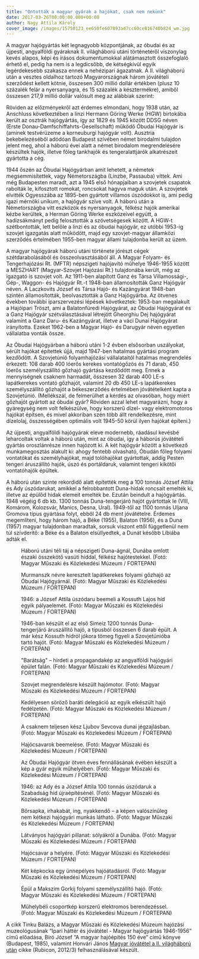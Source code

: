 ```yaml
---
title: "Ontották a magyar gyárak a hajókat, csak nem nekünk"
date: 2017-03-26T00:00:00.000+00:00
author: Nagy Attila Károly
cover_image: /images/15750123_ee650fe607893ad7cc60ce816740b824_wm.jpg
---
```


A magyar hajógyártás két legnagyobb központjának, az óbudai és az újpesti, angyalföldi gyáraknak II. világháború utáni történetéről viszonylag kevés alapos, képi és írásos dokumentumokkal alátámasztott összefoglaló érhető el, pedig ha nem is a legdicsőbb, de kétségkívül egyik legérdekesebb szakasza ennek a nehézipari ágazatnak. A II. világháború után a vesztes oldalhoz tartozó Magyarországnak három jóvátételi szerződést kellett kötnie, összesen 300 millió dollár értékben (plusz 10 százalék felár a nyersanyagra, és 15 százalék a késztermékre), amiből összesen 217,9 millió dollár valósult meg az alábbiak szerint:

Röviden az előzményekről azt érdemes elmondani, hogy 1938 után, az Anschluss következtében a linzi Hermann Göring Werke (HGW) birtokába került az osztrák hajógyártás, így az 1829 és 1945 között DDSG néven (Erste Donau-Damfschiffahrts-Gesellschaft) működő Óbudai Hajógyár is (aminek testvérüzeme a korneuburgi hajógyár volt). Ausztria bekebelezéséből adódóan Budapest szívében német birodalmi tulajdon jelent meg, ahol a háború évei alatt a német birodalom megrendelésére készültek hajók, illetve főleg tankhajók és tengeralattjárók alkatrészeit gyártotta a cég.

1944 őszén az Óbudai Hajógyárban amit lehetett, a németek megsemmisítettek, vagy Németországba (Linzbe, Passauba) vittek. Ami még Budapesten maradt, azt a 1945 első hónapjaiban a szovjetek csapatok rabolták le, kifosztott romokat, roncsokat hagyva maguk után. A szovjetek elvitték Ogyesszába az 1895-ben gyártott villamos úszódokkot is, ami pedig igazi mérnöki unikum, a hajógyár szíve volt. A háború után a Németországba vitt eszközök és nyersanyagok, félkész hajók amerikai kézbe kerültek, a Herman Göring Werke eszközeivel együtt, a hadizsákmányt pedig felosztották a szövetségesek között. A HGW-t szétbontották, lett belőle a linzi és az óbudai hajógyár, ez utóbbi 1953-ig szovjet igazgatás alatt működött, majd egy szovjet-magyar államközi szerződés értelmében 1955-ben magyar állami tulajdonba került az üzem.

A magyar hajógyárak háború utáni története jórészt cégek szétdarabolásából és összeolvasztásából áll. A Magyar Folyam- és Tengerhajózási Rt. (MFTR) népszigeti hajójavító műhelye 1946-1955 között a MESZHART (Magyar-Szovjet Hajózási Rt.) tulajdonába került, még az igazgató is szovjet volt. Az 1911-ben alapított Ganz és Társa Villamossági-, Gép-, Waggon- és Hajógyár Rt.-t 1948-ban államosították Ganz Hajógyár néven. A Laczkovits József és Társa Hajó- és Kazángyárat 1948-ban szintén államosították, beolvasztották a Ganz Hajógyárba. Az ötvenes években további iparszervezési lépések következtek: 1953-ban megalakult a Hajóipari Tröszt, ami a Balatonfüredi Hajógyárat, az Óbudai Hajógyárat és a Ganz Hajógyár szétválasztásával létrejött Gheorghiu Dej hajógyárat valamint a Ganz Daru- és Kazángyárat, illetve a váci Dunai Hajógyárat irányította. Ezeket 1962-ben a Magyar Hajó- és Darugyár néven egyetlen vállalatba vonták össze.

Az Óbudai Hajógyárban a háború utáni 1-2 évben elsősorban uszályokat, sérült hajókat építettek újjá, majd 1947-ben hatalmas gyártási program kezdődött. A Szovjetúnió folyamhajózási vállalataitól hatalmas megrendelés érkezett: 108 darab 400 lóerős kerekes vontatógőzös és 71 darab, 450 lóerős személyszállító gőzhajó gyártása kezdődött meg. Ennek a mennyiségnek csaknem harmadát, összesen 32 darab 400 LE-s lapátkerekes vontató gőzhajót, valamint 20 db 450 LE-s lapátkerekes személyszállító gőzhajót a békeszerződés értelmében jóvátételként kapta a Szovjetúnió. (Mellékszál, de felmerülhet a kérdés az olvasóban, hogy miért gőzhajót gyártott az óbudai gyár? Röviden azzal lehet magyarázni, hogy a gyáregység nem volt felkészülve, hogy korszerű dízel- vagy elektromotoros hajókat építsen, és mivel akkoriban szén több állt rendelkezésre, mint dízelolaj, összességében optimális volt 1945-50 körül ilyen hajókat építeni.)

Az újpesti, angyalföldi hajógyárak eleve modernebb, ráadásul kevésbé leharcoltak voltak a háború után, mint az óbudai, így a háborús jóvátételi gyártás oroszlánrésze innen hajózott ki. A két hajógyár között a következő munkamegosztás alakult ki: ahogy fentebb olvasható, Óbudán főleg folyami vontatókat és személyhajókat, majd tolóhajókat gyártottak, addig Pesten tengeri áruszállító hajók, úszó és portáldaruk, valamint tengeri kikötői vontatóhajók épültek.

A háború után szinte rekordidő alatt építették meg a 100 tonnás József Attila és Ady úszódarukat, amikkel a felrobbantott Duna-hidak roncsait emelték ki, illetve az épülőd hidak elemeit emelték be. Ezután beindult a hajógyártás. 1948 végéig 6 db kb. 1300 tonnás Duna-tengerjáró hajót gyártottak le (VIII, Komárom, Kolozsvár, Manics, Desna, Ural). 1949-től az 1100 tonnás Uljana Gromova típus gyártása folyt, ebből 24 db ment jóvátételre. Érdemes megemlíteni, hogy három hajó, a Béke (1955), Balaton (1956), és a Duna (1957) magyar tulajdonban maradtak, sorsuk viszont ettől függetlenül nem túl szívderítő: a Béke és a Balaton elsüllyedtek, a Dunát később Líbiába adták el.

<figure>
<img src="/images/15643781_ca72c4dbfa1d0c97b36da3d0b105bd32_wm.jpg" alt="" />
<figcaption>Háború utáni téli táj a népszigeti Duna-ágnál, Dunába omlott északi összekötő vasúti híddal, félkész hajótestekkel. (Fotó: Magyar Műszaki és Közlekedési Múzeum / FORTEPAN)</figcaption>
</figure>

<figure>
<img src="/images/15643797_4c16e9f378f05dafdb771333fe76fff4_wm.jpg" alt="" />
<figcaption>Murmanszk névre keresztelt lapátkerekes folyami gőzhajó az Óbudai Hajógyárnál. (Fotó: Magyar Műszaki és Közlekedési Múzeum / FORTEPAN)</figcaption>
</figure>

<figure>
<img src="/images/15643793_61dd54034007c0ffc40ab95b1f8b3a24_wm.jpg" alt="" />
<figcaption>1946: a József Attila úszódaru beemeli a Kossuth Lajos híd egyik pályaelemét. (Fotó: Magyar Műszaki és Közlekedési Múzeum / FORTEPAN)</figcaption>
</figure>

<figure>
<img src="/images/15643769_66a047e48e4fa8087273e2a3b257b3c8_wm.jpg" alt="" />
<figcaption>1946-ban készült el az első Simeiz 1200 tonnás Duna-tengerjáró áruszállító hajó, a típusból összesen 6 darab épült. A már kész Kossuth hídról jókora tömeg figyeli a Szovjetúnióba tartó hajót. (Fotó: Magyar Műszaki és Közlekedési Múzeum / FORTEPAN)</figcaption>
</figure>

<figure>
<img src="/images/15643791_36c6268d3657b3de65faf28e2498a146_wm.jpg" alt="" />
<figcaption>"Barátság" – hirdeti a propagandakép az angyalföldi hajógyári épület falán. (Fotó: Magyar Műszaki és Közlekedési Múzeum / FORTEPAN)</figcaption>
</figure>

<figure>
<img src="/images/15643789_21dc55b9e2795156ab968804f5109b1c_wm.jpg" alt="" />
<figcaption>Szovjet megrendelésre készült hajómotor. (Fotó: Magyar Műszaki és Közlekedési Múzeum / FORTEPAN)</figcaption>
</figure>

<figure>
<img src="/images/15643785_5373820df9b7deaa40ccf2fc362615bd_wm.jpg" alt="" />
<figcaption>Kedélyesen söröző baráti delegáció az egyik elkészült hajó fedélzetén. (Fotó: Magyar Műszaki és Közlekedési Múzeum / FORTEPAN)</figcaption>
</figure>

<figure>
<img src="/images/15643779_453cb7d29a8edef5b201121ae8194f6f_wm.jpg" alt="" />
<figcaption>A csaknem teljesen kész Ljubov Sevcova dunai jégzajlásban. (Fotó: Magyar Műszaki és Közlekedési Múzeum / FORTEPAN)</figcaption>
</figure>

<figure>
<img src="/images/15643777_517a475c024c0ce352ee121f1bdf809b_wm.jpg" alt="" />
<figcaption>Hajócsavarok beemelése. (Fotó: Magyar Műszaki és Közlekedési Múzeum / FORTEPAN)</figcaption>
</figure>

<figure>
<img src="/images/15643751_cc56877a824a1d9609db996f8dc13a83_wm.jpg" alt="" />
<figcaption>Az Óbudai Hajógyár ötven éves fennállásának évében készült a kép a gyár egyik műhelyében. (Fotó: Magyar Műszaki és Közlekedési Múzeum / FORTEPAN)</figcaption>
</figure>

<figure>
<img src="/images/15643775_472de92b498977252331e5a70fd05631_wm.jpg" alt="" />
<figcaption>1946: az Ady és a József Attila 100 tonnás úszódaruk a Szabadság híd újraépítésénél. (Fotó: Magyar Műszaki és Közlekedési Múzeum / FORTEPAN)</figcaption>
</figure>

<figure>
<img src="/images/15643767_eae55a9958376c79594f61301dea3927_wm.jpg" alt="" />
<figcaption>Bőrsapka, irhakabát, ing, nyakkendő – a képen valószínűleg nem kétkezi hajógyári munkás látható. (Fotó: Magyar Műszaki és Közlekedési Múzeum / FORTEPAN)</figcaption>
</figure>

<figure>
<img src="/images/15643763_48803d90aec961aecae0ee7b0dd64344_wm.jpg" alt="" />
<figcaption>Látványos hajógyári pillanat: sólyákról a Dunába. (Fotó: Magyar Műszaki és Közlekedési Múzeum / FORTEPAN)</figcaption>
</figure>

<figure>
<img src="/images/15643759_b70347cdf84b581c9a6f7a7a50d28718_wm.jpg" alt="" />
<figcaption>Hajócsavar a helyére. (Fotó: Magyar Műszaki és Közlekedési Múzeum / FORTEPAN)</figcaption>
</figure>

<figure>
<img src="/images/15643757_0fcbce6365387bc4c0766ffefc5766f1_wm.jpg" alt="" />
<figcaption>Két képkocka egy ünnepélyes hajóátadásról. (Fotó: Magyar Műszaki és Közlekedési Múzeum / FORTEPAN)</figcaption>
</figure>

<figure>
<img src="/images/15643753_3fcdb9a053617833e806fe19db5e809d_wm.jpg" alt="" />
<figcaption>Épül a Makszim Gorkij folyami személyszállító hajó. (Fotó: Magyar Műszaki és Közlekedési Múzeum / FORTEPAN)</figcaption>
</figure>

<figure>
<img src="/images/15643743_e2494e6849760af928d4ef681f620503_wm.jpg" alt="" />
<figcaption>Műhelybéli csoportkép korszerű elektromos berendezéssel. (Fotó: Magyar Műszaki és Közlekedési Múzeum / FORTEPAN)</figcaption>
</figure>

A cikk Tinku Balázs, a Magyar Műszaki és Közlekedési Múzeum hajózási muzeológusának “Ipari háttér és jóvátétel - Magyar hajógyártás 1946-1956” című előadása, Bíró József “A magyar hajóépítés 150 éve” című könyve (Budapest, 1985), valamint Honvári János [Magyar jóvátétel a II. világháború után](http://www.rubicon.hu/magyar/oldalak/magyar_jovatetel_a_2_vilaghaboru_utan/) cikke (Rubicon, 2012/3) felhasználásával készült.
